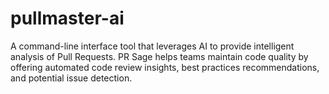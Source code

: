 # pullmaster-ai
A command-line interface tool that leverages AI to provide intelligent analysis of Pull Requests. PR Sage helps teams maintain code quality by offering automated code review insights, best practices recommendations, and potential issue detection.
